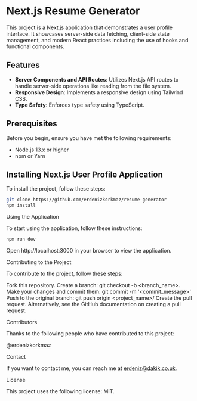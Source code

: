 # Next.js Resume Generator

This project is a Next.js application that demonstrates a user profile interface. It showcases server-side data fetching, client-side state management, and modern React practices including the use of hooks and functional components.

## Features

- **Server Components and API Routes**: Utilizes Next.js API routes to handle server-side operations like reading from the file system.
- **Responsive Design**: Implements a responsive design using Tailwind CSS.
- **Type Safety**: Enforces type safety using TypeScript.

## Prerequisites

Before you begin, ensure you have met the following requirements:
- Node.js 13.x or higher
- npm or Yarn

## Installing Next.js User Profile Application

To install the project, follow these steps:

```bash
git clone https://github.com/erdenizkorkmaz/resume-generator
npm install
```

Using the Application

To start using the application, follow these instructions:

```bash
npm run dev
```
Open http://localhost:3000 in your browser to view the application.

Contributing to the Project

To contribute to the project, follow these steps:

Fork this repository.
Create a branch: git checkout -b <branch_name>.
Make your changes and commit them: git commit -m '<commit_message>'
Push to the original branch: git push origin <project_name>/<location>
Create the pull request.
Alternatively, see the GitHub documentation on creating a pull request.

Contributors

Thanks to the following people who have contributed to this project:

@erdenizkorkmaz

Contact

If you want to contact me, you can reach me at erdeniz@dakik.co.uk.

License

This project uses the following license: MIT.
